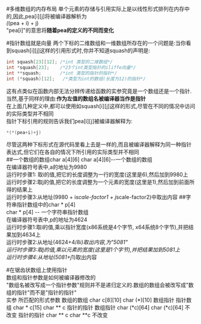 #多维数组的内存布局
单个元素的存储与引用实际上是以线性形式排列在内存中的,因此,pea[i][j]将被编译器解析为  
*(*(pea + i) + j)  
"pea[i]"的意思将**随着pea的定义的不同而变化**  

#指针数组就是向量
两个下标的二维数组和一维数组所存在的一个问题是:当你看到squash[i][j]这样的引用形式时,你并不知道squash的声明是:
```c
int squash[23][12]; /*int 类型的二维数组*/
int *squash[23];    /*23个int类型指针的iliffe向量*/
int **squash;       /*int 类型的指针的指针*/
int (*squash)[12];   /*类型为int的数组(长度为12)的指针*/
```
这有点类似在函数内部无法分辨传递给函数的实参究竟是一个数组还是一个指针.当然,基于同样的理由:**作为左值的数组名被编译器当作是指针**  
在上面几种定义中,都可以使用如squash[i][j]这样的形式,尽管在不同的情况中访问的实际类型并不相同  
指针下标引用的规则告诉我们pea[i][j]被编译器解释为:  
```c
*(*(pea+i)+j)
```
尽管这两种下标形式在源代码里看上去是一样的,而且被编译器解释为同一种指针表达式,但它们在各自的情况下所引用的实际类型并不相同  
##一个数组的数组char a[4][6]
char a[4][6]--一个数组的数组  
在编译器符号表中,a的地址为9980  
运行时步骤1: 取i的值,把它的长度调整为一行的宽度(这里是6),然后加到9980上  
运行时步骤2:取j的值,把它的长度调整为一个元素的宽度(这里是1),然后加到前面所得的结果上  
运行时步骤3:从地址(9980 + i*scale-factor1 + j*scale-factor2)中取出内容
##字符串指针数组中的char * p[4]  
char * p[4] -- 一个字符串指针数组  
在编译器符号表中,p的地址为4624  
运行时步骤1:取i的值,乘以指针宽度(x86系统是4个字节, x64系统8个字节),并把结果加到4634上  
运行时步骤2:从地址(4624+4/8*i)取出内容,为"5081"  
运行时步骤3:取j的值,乘以元素的宽度(这里是1个字节),并把结果加到5081上  
运行时步骤4:从地址(5081+j*1)取出内容  

#在锯齿状数组上使用指针  
数组和指针参数是如何被编译器修改的  
"数组名被改写成一个指针参数"规则并不是递归定义的.数组的数组会被改写成"数组的指针"而不是"指针的指针"  
            实参                      所匹配的形式参数
数组的数组   char c[8][10]          char (*)[10]           数组指针
指针数组     char * c[15]           char ** c              指针的指针
数组指针     char (*c)[64]           char (*c)[64]         不改变
指针的指针   char ** c              char  **c               不改变